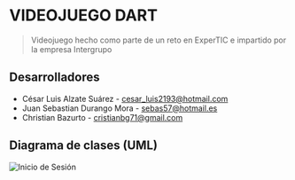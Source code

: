 # VIDEOJUEGO DART

>Videojuego hecho como parte de un reto en ExperTIC e impartido por la empresa Intergrupo

## Desarrolladores

- César Luis Alzate Suárez - cesar_luis2193@hotmail.com
- Juan Sebastian Durango Mora - sebas57@hotmail.es
- Christian Bazurto - cristianbg71@gmail.com

## Diagrama de clases (UML)

![Inicio de Sesión](https://i.imgur.com/6q0hcCK.png)  